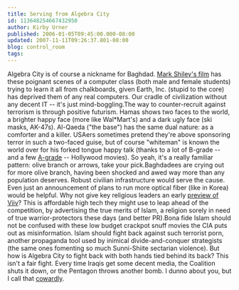 ```yaml
---
title: Serving from Algebra City
id: 113648254667432950
author: Kirby Urner
published: 2006-01-05T09:45:00.000-08:00
updated: 2007-11-11T09:26:37.801-08:00
blog: control_room
tags: 
---
```


Algebra City is of course a nickname for Baghdad.  [Mark Shiley's film](http://www.insideiraqthemovie.com/) has these poignant scenes of a computer class (both male and female students) trying to learn it all from chalkboards, given Earth, Inc. (stupid to the core) has deprived them of any real computers.  Our cradle of civilization without any decent IT -- it's just mind-boggling.The way to counter-recruit against terrorism is through positive futurism.  Hamas shows two faces to the world, a brighter happy face (more like Wal*Mart's) and a dark ugly face (ski masks, AK-47s).  Al-Qaeda ("the base") has the same dual nature:  as a comforter and a killer.  USAers sometimes pretend they're above sponsoring terror in such a two-faced guise, but of course "whiteman" is known the world over for his forked tongue happy talk (thanks to a lot of B-grade --  and a few [A-grade](http://www.imdb.com/title/tt0065988/) -- Hollywood movies).  So yeah, it's a really familiar pattern:  olive branch or arrows, take your pick.Baghdadees are crying out for more olive branch, having been shocked and awed way more than any population deserves.  Robust civilian infrastructure would serve the cause.  Even just an announcement of plans to run more optical fiber (like in Korea) would be helpful.  Why not give key religious leaders an early [preview of Viiv](http://viiv.intel.com/eng/)? This is affordable high tech they might use to leap ahead of the competition, by advertising the true merits of Islam, a religion sorely in need of true warrior-protectors these days (and better PR).Bona fide Islam should not be confused with these low budget crackpot snuff movies the CIA puts out as misinformation.  Islam should fight back against such terrorist porn, another propaganda tool used by inimical divide-and-conquer strategists (the same ones fomenting so much Sunni-Shiite sectarian violence).  But how is Algebra City to fight back with both hands tied behind its back?  This isn't a fair fight.  Every time Iraqis get some decent media, the Coalition shuts it down, or the Pentagon throws another bomb.  I dunno about you, but I call that [cowardly](http://controlroom.blogspot.com/2007/10/commenting-on-news.html).